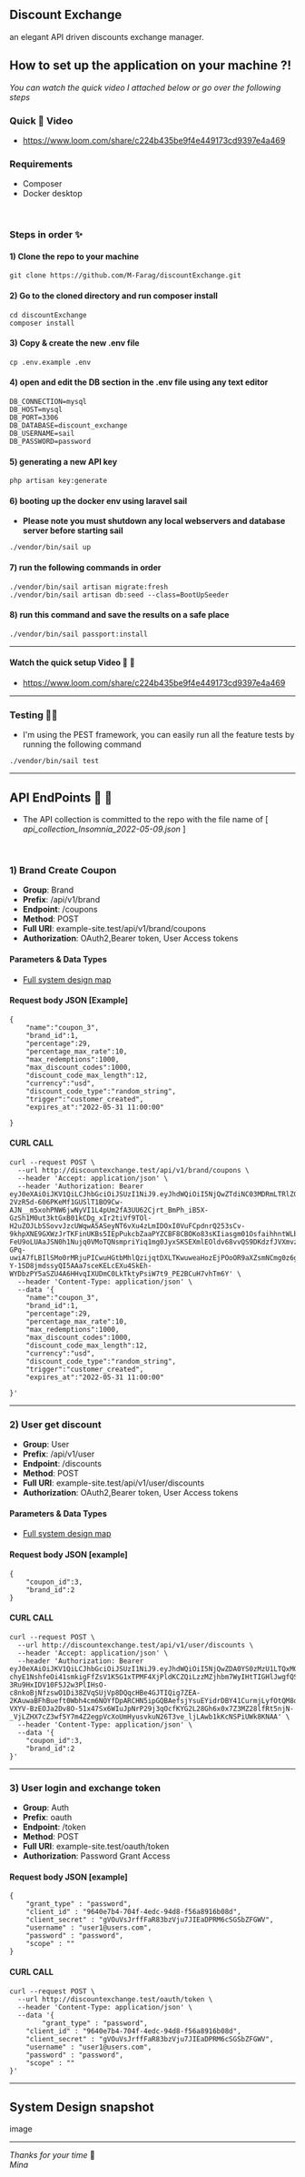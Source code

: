 ## Discount Exchange
an elegant API driven discounts exchange manager.


## How to set up the application on your machine ?!

_You can watch the quick video I attached below or go over the following steps_

### Quick 🏃 Video

- https://www.loom.com/share/c224b435be9f4e449173cd9397e4a469

### Requirements
- Composer
- Docker desktop

<br>

### Steps in order ✨

#### 1) Clone the repo to your machine
```
git clone https://github.com/M-Farag/discountExchange.git
```

#### 2) Go to the cloned directory and run composer install
```
cd discountExchange
composer install
```

#### 3) Copy & create the new .env file
```
cp .env.example .env
```

#### 4) open and edit the DB section in the .env file using any text editor 
```
DB_CONNECTION=mysql
DB_HOST=mysql
DB_PORT=3306
DB_DATABASE=discount_exchange
DB_USERNAME=sail
DB_PASSWORD=password
```

#### 5) generating a new API key
```
php artisan key:generate
```

#### 6) booting up the docker env using laravel sail
- **Please note you must shutdown any local webservers and database server before starting sail**
```
./vendor/bin/sail up
```

#### 7) run the following commands in order
```
./vendor/bin/sail artisan migrate:fresh
./vendor/bin/sail artisan db:seed --class=BootUpSeeder
```

#### 8) run this command and save the results on a safe place
```
./vendor/bin/sail passport:install
```

<hr>

#### Watch the quick setup Video 🚀 🎥

- https://www.loom.com/share/c224b435be9f4e449173cd9397e4a469


<hr>

### Testing 🔬🧪

- I'm using the PEST framework, you can easily run all the feature tests by running the following command

```
./vendor/bin/sail test
```

<hr>

## API EndPoints 🦾 🚀

- The API collection is committed to the repo with the file name of [ *api_collection_Insomnia_2022-05-09.json* ]

<br>

### 1) Brand Create Coupon

- __Group__: Brand
- __Prefix__: /api/v1/brand
- __Endpoint__: /coupons
- __Method__: POST
- __Full URI__: example-site.test/api/v1/brand/coupons
- __Authorization__: OAuth2,Bearer token, User Access tokens

#### Parameters & Data Types

- [Full system design map](https://whimsical.com/system-design-7c7i7qT7WVCGHKeK27Roc3)

#### Request body JSON [Example]
```
{
	"name":"coupon_3",
	"brand_id":1,
	"percentage":29,
	"percentage_max_rate":10,
	"max_redemptions":1000,
	"max_discount_codes":1000,
	"discount_code_max_length":12,
	"currency":"usd",
	"discount_code_type":"random_string",
	"trigger":"customer_created",
	"expires_at":"2022-05-31 11:00:00"

}
```

#### CURL CALL

```
curl --request POST \
  --url http://discountexchange.test/api/v1/brand/coupons \
  --header 'Accept: application/json' \
  --header 'Authorization: Bearer eyJ0eXAiOiJKV1QiLCJhbGciOiJSUzI1NiJ9.eyJhdWQiOiI5NjQwZTdiNC03MDRmLTRlZGMtOTRkOC1mNTZhODkxNmIwOGQiLCJqdGkiOiIyMGU4ODRjMzg2YzQ4ZGQwZTJhZTI4NWEzZjhmYzllMmZjMzVhZTdkZWIxMmVhMTgzYWRkODBiMTIyYjlkYmY3NzhmNzExOTViZDQwMDExMyIsImlhdCI6MTY1MjA1NTE0Mi45MjkyMywibmJmIjoxNjUyMDU1MTQyLjkyOTIzOSwiZXhwIjoxNjgzNTkxMTQyLjgzNjIyNiwic3ViIjoiMSIsInNjb3BlcyI6W119.fru2CxpNSlJl6X_TQXghpDBXWONMVKZFFgfgMZnDztdhN-2VzR5d-606PKeMf1GUSlT1BO9Cw-AJN__m5xohPNW6jwNyVI1L4pUm2fA3UU62Cjrt_BmPh_iB5X-GzSh1M0ut3ktGxB01kCDg_xIr2tiVf9TOl-H2uZOJLbSSovvJzcUWqwA5ASeyNT6vXu4zLmIDOxI0VuFCpdnrQ253sCv-9khpXNE9GXWzJrTKFinUKBs5IEpPukcbZaaPYZCBF8CBOKo83sKIiasgm01OsfaihhntWLbOGFx-FeU9oLUAaJSN0h1Nujq0VMoTQNsmpriYiq1mg0JyxSKSEXmlEOldv68vvQS9DKdzfJVXmvzceVZEG1p3rxlCS5DG_qO3L69ymdbrcSfBsIUMCxoj4QGd1hFKiOYVAyFvtiGdfNhCG_PfyHaQREpTiAmb9zJyD1ZpNR5l41kIpx6Tg5cn0JKWtSjshjxRlJX_Fi_T1Wb-GPq-uwiA7fLBIlSMo0rMRjuPICwuHGtbMhlQzijqtDXLTKwuweaHozEjPOoOR9aXZsmNCmg0z6gllCNPMHBNNvOK5APeDA15L56xi-Y-1SD8jmdssyQI5AAa7sceKELcEXu4SkEh-WYDbzPY5aSZU4A6HHvqIXUDmC0LkTktyPsiW7t9_PE2BCuH7vhTm6Y' \
  --header 'Content-Type: application/json' \
  --data '{
	"name":"coupon_3",
	"brand_id":1,
	"percentage":29,
	"percentage_max_rate":10,
	"max_redemptions":1000,
	"max_discount_codes":1000,
	"discount_code_max_length":12,
	"currency":"usd",
	"discount_code_type":"random_string",
	"trigger":"customer_created",
	"expires_at":"2022-05-31 11:00:00"

}'
```

<hr>



### 2) User get discount

- __Group__: User
- __Prefix__: /api/v1/user
- __Endpoint__: /discounts
- __Method__: POST
- __Full URI__: example-site.test/api/v1/user/discounts
- __Authorization__: OAuth2,Bearer token, User Access tokens

#### Parameters & Data Types

- [Full system design map](https://whimsical.com/system-design-7c7i7qT7WVCGHKeK27Roc3)


#### Request body JSON [example]
```
{
	"coupon_id":3,
	"brand_id":2
}
```

#### CURL CALL

```
curl --request POST \
  --url http://discountexchange.test/api/v1/user/discounts \
  --header 'Accept: application/json' \
  --header 'Authorization: Bearer eyJ0eXAiOiJKV1QiLCJhbGciOiJSUzI1NiJ9.eyJhdWQiOiI5NjQwZDA0YS0zMzU1LTQxMGUtYTBiZS03YmY4YmI4OWZlNDMiLCJqdGkiOiI4ZDQ5YjgyOWNmMmYzODZhYWQzNjdkYzM5ZmViMmFmZDczOGU2NzMwNGIzNzhiNGMzMjhiNTQ5NGIxNDE2YzU0ODdkNjBkNjZkMDIwODhmMSIsImlhdCI6MTY1MjA1MTE4My4zMzgzMjcsIm5iZiI6MTY1MjA1MTE4My4zMzgzMzMsImV4cCI6MTY4MzU4NzE4My4zMDQzNzUsInN1YiI6IjEiLCJzY29wZXMiOltdfQ.TdTDfMyC_hPsS8eCtvBpHEkD5L63clf8vfix75tkvPKzl9wMjYlLXJiaPh1mT3-chyE1NshfeOi41smkigFfZsV1K5G1xTPMF4XjPldKCZQiLzzMZjhbm7WyIHtTIGHlJwgfQSFPg3lU9fHWhM_bzUcKeAilqt7WCXZCJyNxHEj0o5EEhFQgGFvmgaF3XMfyPEsUoiiyrB0PU3UnxUCc_tosHWyHKIU_hLLarpe9teGgDniBFJRHPRQirlACFTty5CjIYb2crMwFevywou-3Ru9HxIDV10F5J2w3PlIHsO-c8nkoBjNfzswO1Di38ZVqSUjVp8DQqcHBe4GJTIQig7ZEA-2KAuwaBFhBueft0Wbh4cm6NOYfDpARCHN5ipGQBAefsjYsuEYidrDBY41CurmjLyfOtQM8dWAs0VO30JGKuK5Y_ny3fFVQvfnGVxfEdDyr7uoyzWp6hvf7UW_mAyol2jSWMFa52h2plSK0U8yNJMg0xREt9GQZWljK1l2CNKkWqmxNe7zfQAKOmX9MX8FxHqaItv29Sn-VXYV-BzEOJa2Dv8O-51x47Sx6WIuJpNrP29j3qOcfKYG2L28Gh6x0x7Z3MZ28lfRt5njN-_VjLZHX7cZ3wf5Y7m4Z2egpVcXoUmHyusvkuN26T3ve_ljLAwb1kKcNSPiUWk8KNAA' \
  --header 'Content-Type: application/json' \
  --data '{
	"coupon_id":3,
	"brand_id":2
}'
```

<hr>


### 3) User login and exchange token

- __Group__: Auth
- __Prefix__: oauth
- __Endpoint__: /token
- __Method__: POST
- __Full URI__: example-site.test/oauth/token
- __Authorization__: Password Grant Access

#### Request body JSON [example]
```
{
	"grant_type" : "password",
    "client_id" : "9640e7b4-704f-4edc-94d8-f56a8916b08d",
    "client_secret" : "gVOuVsJrffFaR83bzVju7JIEaDPRM6cSGSbZFGWV",
    "username" : "user1@users.com",
    "password" : "password",
    "scope" : ""
}
```

#### CURL CALL

```
curl --request POST \
  --url http://discountexchange.test/oauth/token \
  --header 'Content-Type: application/json' \
  --data '{
		"grant_type" : "password",
    "client_id" : "9640e7b4-704f-4edc-94d8-f56a8916b08d",
    "client_secret" : "gVOuVsJrffFaR83bzVju7JIEaDPRM6cSGSbZFGWV",
    "username" : "user1@users.com",
    "password" : "password",
    "scope" : ""
}'
```

<hr>

## System Design snapshot

image

<hr>

_Thanks for your time_  👋 <br>
_Mina_
